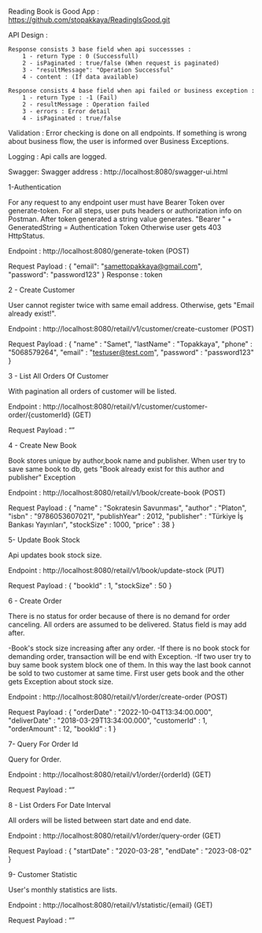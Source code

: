 Reading Book is Good App : https://github.com/stopakkaya/ReadingIsGood.git

API Design :

	Response consists 3 base field when api successses : 
		1 - return Type : 0 (Successfull)
		2 - isPaginated : true/false (When request is paginated)
		3 - "resultMessage": "Operation Successful"
		4 - content : (If data available)

	Response consists 4 base field when api failed or business exception :
		1 - return Type : -1 (Fail)
		2 - resultMessage : Operation failed
		3 - errors : Error detail
		4 - isPaginated : true/false

Validation :
Error checking is done on all endpoints. 
If something is wrong about business flow, the user is informed over Business Exceptions.

Logging :
Api calls are logged.

Swagger:
Swagger address : http://localhost:8080/swagger-ui.html




1-Authentication

For any request to any endpoint user must have Bearer Token over generate-token.
For all steps, user puts headers or authorization info on Postman. After token generated a string value generates. 
"Bearer " + GeneratedString =  Authentication Token
Otherwise user gets 403 HttpStatus.

Endpoint : http://localhost:8080/generate-token (POST)

Request Payload : {
"email": "samettopakkaya@gmail.com",
"password": "password123"
}
Response : token


2 - Create Customer

User cannot register twice with same email address. Otherwise, gets "Email already exist!".

Endpoint :  http://localhost:8080/retail/v1/customer/create-customer (POST)

Request Payload : {
"name" : "Samet",
"lastName" : "Topakkaya",
"phone" : "5068579264",
"email" : "testuser@test.com",
"password" : "password123"
}


3 - List All Orders Of Customer

With pagination all orders of customer will be listed.

Endpoint : http://localhost:8080/retail/v1/customer/customer-order/{customerId} (GET)

Request Payload : “”

4 - Create New Book

Book stores unique by author,book name and publisher. 
When user try to save same book to db, gets "Book already exist for this author and publisher" Exception

Endpoint : http://localhost:8080/retail/v1/book/create-book (POST)

Request Payload : {
"name" : "Sokratesin Savunması",
"author" : "Platon",
"isbn" : "9786053607021",
"publishYear" : 2012,
"publisher" : "Türkiye İş Bankası Yayınları",
"stockSize" : 1000,
"price" : 38
}


5- Update Book Stock

Api updates book stock size.

Endpoint : http://localhost:8080/retail/v1/book/update-stock (PUT)

Request Payload : {
"bookId" : 1,
"stockSize" : 50
}


6 - Create Order

There is no status for order because of there is no demand for order canceling. All orders are assumed to be delivered.
Status field is may add after.

-Book's stock size increasing after any order.
-If there is no book stock for demanding order, transaction will be end with Exception.
-If two user try to buy same book system block one of them.
In this way the last book cannot be sold to two customer at same time.
First user gets book and the other gets Exception about stock size.

Endpoint : http://localhost:8080/retail/v1/order/create-order (POST)

Request Payload : {
"orderDate" : "2022-10-04T13:34:00.000",
"deliverDate" : "2018-03-29T13:34:00.000",
"customerId" : 1,
"orderAmount" : 12,
"bookId" : 1
}


7- Query For Order Id

Query for Order.

Endpoint : http://localhost:8080/retail/v1/order/{orderId} (GET)

Request Payload : “”


8 - List Orders For Date Interval

All orders will be listed between start date and end date.

Endpoint : http://localhost:8080/retail/v1/order/query-order (GET)

Request Payload : {
"startDate" : "2020-03-28",
"endDate" : "2023-08-02"
}


9- Customer Statistic

User's monthly statistics are lists.

Endpoint : http://localhost:8080/retail/v1/statistic/{email} (GET)

Request Payload : “”